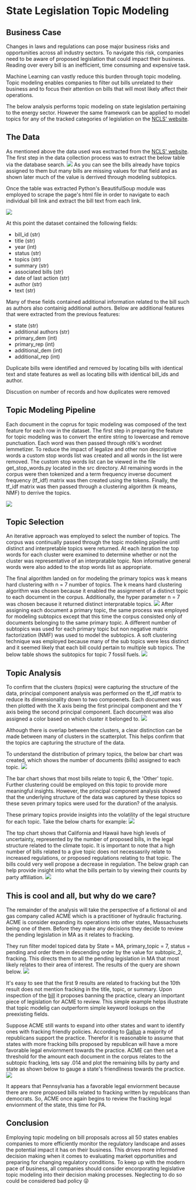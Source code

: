 # State Legislation Topic Modeling 


## Business Case 
Changes in laws and regulations can pose major business risks and opportunities across all industry sectors. To navigate this risk, companies need to be aware of proposed legislation that could impact their business. Reading over every bill is an inefficient, time consuming and expensive task. 

Machine Learning can vastly reduce this burden through topic modeling. Topic modeling enables companies to filter out bills unrelated to their business and to focus their attention on bills that will most likely affect their operations. 

The below analysis performs topic modeling on state legislation pertaining to the energy sector. However the same framework can be applied to model topics for any of the tracked categories of legislation on the [NCLS' website](https://www.ncsl.org/research/telecommunications-and-information-technology/ncsl-50-state-searchable-bill-tracking-databases.aspx). 

## The Data 

As mentioned above the data used was exctracted from the [NCLS' website](https://www.ncsl.org/research/telecommunications-and-information-technology/ncsl-50-state-searchable-bill-tracking-databases.aspx). The first step in the data collection process was to extract the below table via the database search. 
![](images/base_table.png)
As you can see the bills already have topics assigned to them but many bills are missing values for that field and as shown later much of the value is derrived through modeling subtopics. 

Once the table was extracted Python's BeautifulSoup module was employed to scrape the page's html file in order to navigate to each individual bill link and extract the bill text from each link. 

![](images/html_demo.png)

At this point the dataset contained the following fields: 

-   bill_id (str)
-   title   (str)
-   year    (int)
-   status  (str)
-   topics  (str)
-   summary (str)
-   associated bills (str)
-   date of last action (str)
-   author  (str)
-   text    (str)

Many of these fields contained additional information related to the bill such as authors also containig additional authors. Below are additional features that were extracted from the previous features:
-   state   (str)
-   additional authors (str)
-   primary_dem (int)
-   primary_rep (int)
-   additional_dem (int)
-   additional_rep  (int)

Duplicate bills were identified and removed by locating bills with identical text and state features as well as locating bills with identical bill_ids and author. 


Discustion on number of records and how duplicates were removed 

## Topic Modeling Pipeline 

Each document in the coprus for topic modeling was composed of the text feature for each row in the dataset. The first step in preparing the feature for topic modeling was to convert the entire string to lowercase and remove punctuation. Each word was then passed through nltk's wordnet lemmetizer. To reduce the impact of legalize and other non descriptive words a custom stop words list was created and all words in the list were removed. The custom stop words list can be viewed in the file get_stop_words.py located in the src directory. All remaining words in the corpus were then tokenized and a term frequency inverse document frequency (tf_idf) matrix was then created using the tokens. Finally, the tf_idf matrix was then passed through a clustering algorithm (k means, NMF) to derrive the topics. 

![](imageoftopicmodelingpipeline) 

## Topic Selection

An iterative approach was employed to select the number of topics. The corpus was continually passed through the topic modeling pipeline until distinct and interpretable topics were returned. At each iteration the top words for each cluster were examined to determine whether or not the cluster was representative of an interpratable topic. Non informative general words were also added to the stop words list as appropriate. 

The final algorithm landed on for modeling the primary topics was k means hard clustering with n = 7 number of topics. The k means hard clustering algorithm was chosen because it enabled the assignment of a distinct topic to each document in the corpus. Additionally, the hyper parameter n = 7 was chosen because it returned distinct interpratable topics. 
![](images/primary_topics.png)
After assigning each document a primary topic, the same process was employed for modeling subtopics except that this time the corpus consisted only of documents belonging to the same primary topic. A different number of subtopics was used for each primary topic but non negative matrix factorization (NMF) was used to model the subtopics. A soft clustering technique was employed because many of the sub topics were less distinct and it seemed likely that each bill could pertain to multiple sub topics. The below table shows the subtopics for topic 7 fossil fuels. 
![](images/fossil_fuels_subtopics.png)

## Topic Analysis 

To confirm that the clusters (topics) were capturing the structure of the data, principal component analysis was performed on the tf_idf matrix to reduce its dimensionality down to two compoenets. Each document was then plotted with the X axis being the first principal component and the Y axis being the second principal component. Each document was also assigned a color based on which cluster it belonged to. 
![](images/topic_clusters.png)

Although there is overlap between the clusters, a clear distinction can be made between many of clusters in the scatterplot. This helps confirm that the topics are capturing the structure of the data. 

To understand the distribution of primary topics, the below bar chart was created, which shows the number of documents (bills) assigned to each topic. 
![](images/bills_by_topic.png)

The bar chart shows that most bills relate to topic 6, the 'Other' topic. Further clustering could be employed on this topic to provide more meaningful insights. However, the principal component analysis showed that the underlying structure of the data was captured by these topics so these seven primary topics were used for the duration? of the analysis. 

These primary topics provide insights into the volatility of the legal structure for each topic. Take the below charts for example:
![](images/topics_by_state.png)

The top chart shows that California and Hawaii have high levels of uncertainty, represented by the number of proposed bills, in the legal structure related to the climate topic. It is important to note that a high number of bills related to a give topic does not necessasrily relate to increased regulations, or proposed regulations relating to that topic. The bills could very well propose a decrease in regulation. The below graph can help provide insight into what the bills pertain to by viewing their counts by party affiliation. 
![](images/bills_by_party.png)


## This is cool and all, but why do we care? 

The remainder of the analysis will take the perspective of a fictional oil and gas company called ACME which is a practitioner of hydraulic fracturing. ACME is consider expanding its operations into other states, Massachusets being one of them. Before they make any decisions they decide to review the pending legislation in MA as it relates to fracking. 

They run filter model topiced data by State = MA, primary_topic = 7, status = pending and order them in descending order by the value for subtopic_2, fracking. This directs them to all the pending legislation in MA that most likely relates to their area of interest. The results of the query are shown below. 
![](images/query.png)

It's easy to see that the first 9 results are related to fracking but the 10th result does not mention fracking in the title, topic, or summary. Upon inspection of the [bill](http://custom.statenet.com/public/resources.cgi?id=ID:bill:MA2017000S1870&ciq=ncsl29e&client_md=42dacbaeafb0a47c5f8656f9eb72ff46&mode=current_text) it proposes banning the practice, cleary an important piece of legislation for ACME to review. This simple example helps illustrate that topic modelig can outperform simple keyword lookups on the preexisting fields. 

Suppose ACME still wants to expand into other states and want to identify ones with fracking friendly policies. According to [Gallup](https://news.gallup.com/poll/182075/americans-split-support-fracking-oil-natural-gas.aspx) a majority of republicans support the practice. Therefor it is reasonable to assume that states with more fracking bills proposed by republican will have a more favorable legal enviornment towards the practice. ACME can then set a threshold for the amount each document in the corpus relates to the subtopic fracking, lets say .014 and plot the remaining bills by party and state as shown below to gauge a state's friendliness towards the practice. 
![](images/bills_by_party_and_state.png)

It appears that Pennsylvania has a favorable legal enviornment because there are more proposed bills related to fracking written by republicans than democrats. So, ACME once again begins to review the fracking legal enviornment of the state, this time for PA. 

## Conclusion 


Employing topic modeling on bill proposals across all 50 states enables companies to more efficiently monitor the regulatory landscape and asses the potential impact it has on their business. This drives more informed decision making when it comes to evaluating market opportunities and preparing for changing regulatory conditions. To keep up with the modern pace of business, all companies should consider encorporating legislative topic modeling into their decision making processes. Neglecting to do so could be considered bad policy :stuck_out_tongue_winking_eye: